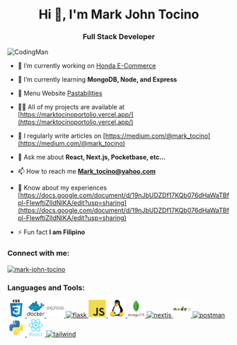 <h1 align="center">Hi 👋, I'm Mark John Tocino</h1>
<h3 align="center">Full Stack Developer</h3>
<img src="https://media.istockphoto.com/id/1297174535/vector/male-personage-concentrated-at-working-project-isolated-man-coding-and-programming-looking.jpg?s=612x612&w=0&k=20&c=g-by49lFnVqaNRuPhIvEvoKtYkjJlO69HJoRsVVUE_A=" alt="CodingMan"></img>

- 🔭 I’m currently working on [Honda E-Commerce](https://honda-e-commerce.vercel.app/)

- 🌱 I’m currently learning **MongoDB, Node, and Express**

- 👀 Menu Website [Pastabilities](https://marktocino-italianmenu.vercel.app/appetizers)

- 👨‍💻 All of my projects are available at [https://marktocinoportolio.vercel.app/](https://marktocinoportolio.vercel.app/)

- 📝 I regularly write articles on [https://medium.com/@mark_tocino](https://medium.com/@mark_tocino)

- 💬 Ask me about **React, Next.js, Pocketbase, etc...**

- 📫 How to reach me **Mark_tocino@yahoo.com**

- 📄 Know about my experiences [https://docs.google.com/document/d/19nJbUDZDf17KQb076dHaWaTBfpl-FIewftiZlIdNIKA/edit?usp=sharing](https://docs.google.com/document/d/19nJbUDZDf17KQb076dHaWaTBfpl-FIewftiZlIdNIKA/edit?usp=sharing)

- ⚡ Fun fact **I am Filipino**

<h3 align="left">Connect with me:</h3>
<p align="left">
<a href="https://linkedin.com/in/mark-john-tocino" target="blank"><img align="center" src="https://raw.githubusercontent.com/rahuldkjain/github-profile-readme-generator/master/src/images/icons/Social/linked-in-alt.svg" alt="mark-john-tocino" height="30" width="40" /></a>
</p>

<h3 align="left">Languages and Tools:</h3>
<p align="left"> <a href="https://www.w3schools.com/css/" target="_blank" rel="noreferrer"> <img src="https://raw.githubusercontent.com/devicons/devicon/master/icons/css3/css3-original-wordmark.svg" alt="css3" width="40" height="40"/> </a> <a href="https://www.docker.com/" target="_blank" rel="noreferrer"> <img src="https://raw.githubusercontent.com/devicons/devicon/master/icons/docker/docker-original-wordmark.svg" alt="docker" width="40" height="40"/> </a> <a href="https://expressjs.com" target="_blank" rel="noreferrer"> <img src="https://raw.githubusercontent.com/devicons/devicon/master/icons/express/express-original-wordmark.svg" alt="express" width="40" height="40"/> </a> <a href="https://flask.palletsprojects.com/" target="_blank" rel="noreferrer"> <img src="https://www.vectorlogo.zone/logos/pocoo_flask/pocoo_flask-icon.svg" alt="flask" width="40" height="40"/> </a> <a href="https://developer.mozilla.org/en-US/docs/Web/JavaScript" target="_blank" rel="noreferrer"> <img src="https://raw.githubusercontent.com/devicons/devicon/master/icons/javascript/javascript-original.svg" alt="javascript" width="40" height="40"/> </a> <a href="https://www.linux.org/" target="_blank" rel="noreferrer"> <img src="https://raw.githubusercontent.com/devicons/devicon/master/icons/linux/linux-original.svg" alt="linux" width="40" height="40"/> </a> <a href="https://www.mongodb.com/" target="_blank" rel="noreferrer"> <img src="https://raw.githubusercontent.com/devicons/devicon/master/icons/mongodb/mongodb-original-wordmark.svg" alt="mongodb" width="40" height="40"/> </a> <a href="https://nextjs.org/" target="_blank" rel="noreferrer"> <img src="https://cdn.worldvectorlogo.com/logos/nextjs-2.svg" alt="nextjs" width="40" height="40"/> </a> <a href="https://nodejs.org" target="_blank" rel="noreferrer"> <img src="https://raw.githubusercontent.com/devicons/devicon/master/icons/nodejs/nodejs-original-wordmark.svg" alt="nodejs" width="40" height="40"/> </a> <a href="https://postman.com" target="_blank" rel="noreferrer"> <img src="https://www.vectorlogo.zone/logos/getpostman/getpostman-icon.svg" alt="postman" width="40" height="40"/> </a> <a href="https://www.python.org" target="_blank" rel="noreferrer"> <img src="https://raw.githubusercontent.com/devicons/devicon/master/icons/python/python-original.svg" alt="python" width="40" height="40"/> </a> <a href="https://reactjs.org/" target="_blank" rel="noreferrer"> <img src="https://raw.githubusercontent.com/devicons/devicon/master/icons/react/react-original-wordmark.svg" alt="react" width="40" height="40"/> </a> <a href="https://tailwindcss.com/" target="_blank" rel="noreferrer"> <img src="https://www.vectorlogo.zone/logos/tailwindcss/tailwindcss-icon.svg" alt="tailwind" width="40" height="40"/> </a> </p>
